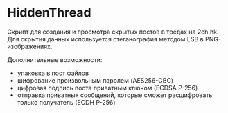 # HiddenThread
Скрипт для создания и просмотра скрытых постов в тредах на 2ch.hk. Для скрытия данных используется стеганография методом LSB в PNG-изображениях.

Дополнительные возможности:
- упаковка в пост файлов
- шифрование произвольным паролем (AES256-CBC)
- цифровая подпись поста приватным ключом (ECDSA P-256)
- отправка приватных сообщений, которые сможет расшифровать только получатель (ECDH P-256)
